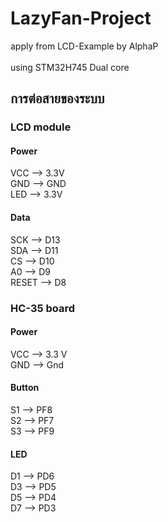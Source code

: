 # LazyFan-Project
apply from LCD-Example by AlphaP\
\
using STM32H745 Dual core

## การต่อสายของระบบ
### LCD module
#### Power
VCC   --> 3.3V\
GND   --> GND\
LED   --> 3.3V
#### Data
SCK   --> D13\
SDA   --> D11\
CS    --> D10\
A0    --> D9\
RESET --> D8 

### HC-35 board
#### Power
VCC --> 3.3 V\
GND --> Gnd
#### Button
S1 --> PF8\
S2 --> PF7\
S3 --> PF9
#### LED
D1 --> PD6\
D3 --> PD5\
D5 --> PD4\
D7 --> PD3
